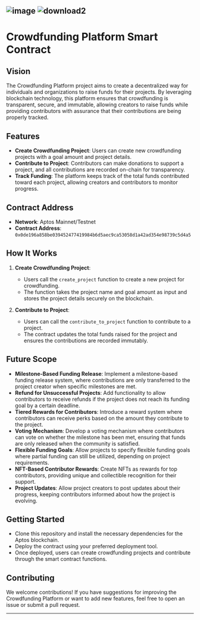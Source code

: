 ![image](https://github.com/user-attachments/assets/0c455b29-a5ea-46bd-93ab-9cca15b5ad53)
![download2](https://github.com/user-attachments/assets/b4e6e8bc-3b04-4fcf-b28c-e8892ccbc375)
---

# Crowdfunding Platform Smart Contract

## Vision

The Crowdfunding Platform project aims to create a decentralized way for individuals and organizations to raise funds for their projects. By leveraging blockchain technology, this platform ensures that crowdfunding is transparent, secure, and immutable, allowing creators to raise funds while providing contributors with assurance that their contributions are being properly tracked.

## Features

- **Create Crowdfunding Project**: Users can create new crowdfunding projects with a goal amount and project details.
- **Contribute to Project**: Contributors can make donations to support a project, and all contributions are recorded on-chain for transparency.
- **Track Funding**: The platform keeps track of the total funds contributed toward each project, allowing creators and contributors to monitor progress.

## Contract Address

- **Network**: Aptos Mainnet/Testnet
- **Contract Address**: `0x0de196a858be039452477419984b6d5aec9ca53058d1a42ad354e98739c5d4a5`

## How It Works

1. **Create Crowdfunding Project**:

   - Users call the `create_project` function to create a new project for crowdfunding.
   - The function takes the project name and goal amount as input and stores the project details securely on the blockchain.

2. **Contribute to Project**:
   - Users can call the `contribute_to_project` function to contribute to a project.
   - The contract updates the total funds raised for the project and ensures the contributions are recorded immutably.

## Future Scope

- **Milestone-Based Funding Release**: Implement a milestone-based funding release system, where contributions are only transferred to the project creator when specific milestones are met.
- **Refund for Unsuccessful Projects**: Add functionality to allow contributors to receive refunds if the project does not reach its funding goal by a certain deadline.
- **Tiered Rewards for Contributors**: Introduce a reward system where contributors can receive perks based on the amount they contribute to the project.
- **Voting Mechanism**: Develop a voting mechanism where contributors can vote on whether the milestone has been met, ensuring that funds are only released when the community is satisfied.
- **Flexible Funding Goals**: Allow projects to specify flexible funding goals where partial funding can still be utilized, depending on project requirements.
- **NFT-Based Contributor Rewards**: Create NFTs as rewards for top contributors, providing unique and collectible recognition for their support.
- **Project Updates**: Allow project creators to post updates about their progress, keeping contributors informed about how the project is evolving.

## Getting Started

- Clone this repository and install the necessary dependencies for the Aptos blockchain.
- Deploy the contract using your preferred deployment tool.
- Once deployed, users can create crowdfunding projects and contribute through the smart contract functions.

## Contributing

We welcome contributions! If you have suggestions for improving the Crowdfunding Platform or want to add new features, feel free to open an issue or submit a pull request.

---
